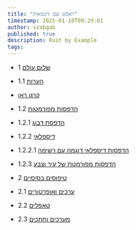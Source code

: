 ```yaml
---
title: "ראסט עם דוגמאות"
timestamp: 2025-01-10T09:29:01
author: szabgab
published: true
description: Rust by Example
tags:
---
```


* 1 [שלום עולם](/rust-by-example-hello-world)
* 1.1 [הערות](/rust-by-example-comments)
* [קרגו ראן](/rust-by-example-cargo-run)
* 1.2 [הדפסות מפורמטות](/rust-by-example-formatted-print)
* 1.2.1 [הדפסת דבוג](/rust-by-example-debug-print)
* 1.2.2 [דיספלאי](/rust-by-example-display)
* 1.2.2.1 [הדפסות דיספלאי דוגמה עם רשימה](/rust-by-example-display-testcase-list)
* 1.2.3 [הדפסות מפורמטת של עיר וצבע](/rust-by-example-formatting-city-and-color)

* 2 [טיפוסים בסיסיים](/rust-by-example-primitives)
* 2.1 [ערכים ואופרטורים](/rust-by-example-literals-and-operators)
* 2.2 [טאפלים](/rust-by-example-tuples)
* 2.3 [מערכים וחתכים](/rust-by-example-arrays-and-slices)

